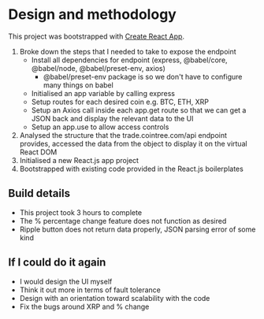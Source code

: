 # Design and methodology 

This project was bootstrapped with [Create React App](https://github.com/facebook/create-react-app).

1. Broke down the steps that I needed to take to expose the endpoint 
    - Install all dependencies for endpoint (express, @babel/core, @babel/node, @babel/preset-env, axios) 
        - @babel/preset-env package is so we don't have to configure many things on babel
    - Initialised an app variable by calling express
    - Setup routes for each desired coin e.g. BTC, ETH, XRP
    - Setup an Axios call inside each app.get route so that we can get a JSON back and display the relevant data to the UI 
    - Setup an app.use to allow access controls
2. Analysed the structure that the trade.cointree.com/api endpoint provides, accessed the data from the object to display it on the virtual React DOM 
3. Initialised a new React.js app project 
4. Bootstrapped with existing code provided in the React.js boilerplates 

## Build details 
- This project took 3 hours to complete 
- The % percentage change feature does not function as desired 
- Ripple button does not return data properly, JSON parsing error of some kind 

## If I could do it again
- I would design the UI myself
- Think it out more in terms of fault tolerance 
- Design with an orientation toward scalability with the code
- Fix the bugs around XRP and % change 





